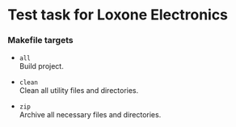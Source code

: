 # Test task for Loxone Electronics

### Makefile targets
- `all`<br>
Build project.

- `clean`<br>
Clean all utility files and directories.

- `zip`<br>
Archive all necessary files and directories.
